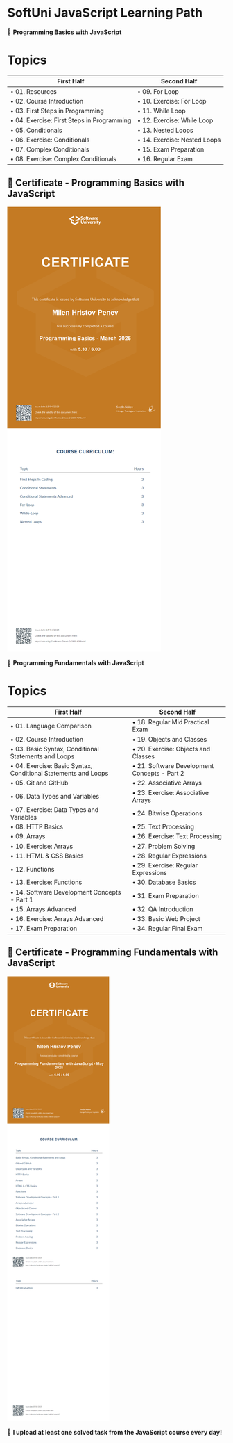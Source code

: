 # SoftUni JavaScript Learning Path
📂 **Programming Basics with JavaScript**

# Topics

| First Half                                 | Second Half                  |
|--------------------------------------------|------------------------------|
| • 01. Resources                            | • 09. For Loop               |
| • 02. Course Introduction                  | • 10. Exercise: For Loop     |
| • 03. First Steps in Programming           | • 11. While Loop             |
| • 04. Exercise: First Steps in Programming | • 12. Exercise: While Loop   |
| • 05. Conditionals                         | • 13. Nested Loops           |
| • 06. Exercise: Conditionals               | • 14. Exercise: Nested Loops |
| • 07. Complex Conditionals                 | • 15. Exam Preparation       |
| • 08. Exercise: Complex Conditionals       | • 16. Regular Exam           |
 

## 📜 Certificate - Programming Basics with JavaScript

![My JS Basics Certificate](https://github.com/penevmtv/SoftUni/blob/main/js-certificates/Programming%20Basics%20-%20March%202025%20-%20Certificate.jpeg)

📂 **Programming Fundamentals with JavaScript**

# Topics

| First Half                                                     | Second Half                                  |
|----------------------------------------------------------------|----------------------------------------------|
| • 01. Language Comparison                                      | • 18. Regular Mid Practical Exam             |
| • 02. Course Introduction                                      | • 19. Objects and Classes                    |
| • 03. Basic Syntax, Conditional Statements and Loops           | • 20. Exercise: Objects and Classes          |
| • 04. Exercise: Basic Syntax, Conditional Statements and Loops | • 21. Software Development Concepts - Part 2 |
| • 05. Git and GitHub                                           | • 22. Associative Arrays                     |
| • 06. Data Types and Variables                                 | • 23. Exercise: Associative Arrays           |
| • 07. Exercise: Data Types and Variables                       | • 24. Bitwise Operations                     |
| • 08. HTTP Basics                                              | • 25. Text Processing                        |
| • 09. Arrays                                                   | • 26. Exercise: Text Processing              |
| • 10. Exercise: Arrays                                         | • 27. Problem Solving                        |
| • 11. HTML & CSS Basics                                        | • 28. Regular Expressions                    |
| • 12. Functions                                                | • 29. Exercise: Regular Expressions          |
| • 13. Exercise: Functions                                      | • 30. Database Basics                        |
| • 14. Software Development Concepts - Part 1                   | • 31. Exam Preparation                       |
| • 15. Arrays Advanced                                          | • 32. QA Introduction                        |
| • 16. Exercise: Arrays Advanced                                | • 33. Basic Web Project                      |
| • 17. Exam Preparation                                         | • 34. Regular Final Exam                     |


## 📜 Certificate - Programming Fundamentals with JavaScript

![My JS Fundamentals Certificate](https://github.com/penevmtv/SoftUni/blob/main/js-certificates/Programming%20Fundamentals%20with%20JavaScript%20-%20May%202025%20-%20Certificate.jpeg)

🚀 **I upload at least one solved task from the JavaScript course every day!**

